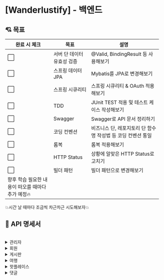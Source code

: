 # [Wanderlustify] - 백엔드
## :cupid: **목표**
|완료 시 체크|목표|설명|
|------|---|---|
|:white_large_square:|서버 단 데이터 유효성 검증|@Valid, BindingResult 등 사용해보기|
|:white_large_square:|스프링 데이터 JPA|Mybatis를 JPA로 변경해보기|
|:white_large_square:|스프링 시큐리티|스프링 시큐리티 & OAuth 적용해보기|
|:white_large_square:|TDD|JUnit TEST 적용 및 테스트 케이스 작성해보기|
|:white_large_square:|Swagger|Swagger로 API 문서 정리하기|
|:white_large_square:|코딩 컨벤션|비즈니스 단, 레포지토리 단 함수명 작성법 등 코딩 컨벤션 통일|
|:white_large_square:|롬복|롬복 적용해보기|
|:white_large_square:|HTTP Status|상황에 알맞은 HTTP Status로 고치기|
|:white_large_square:|빌더 패턴|빌더 패턴으로 변경해보기|
|향후 학습 필요한 내용이 떠오를 때마다 추가 예정:fire:|||

:boom:시간 날 때마다 조금씩 차근차근 시도해보자:boom:

## :page_facing_up: **API 명세서**
<br>

<details>
  <summary>
   관리자
  </summary>

  
## 1. AdminController <br>
- 회원 목록 조회<br>
  - 엔드포인트: GET /admin/users<br>
  - 요청 매개변수:<br>
    - pgno (선택적): 페이지 번호 (기본값: 1)<br>
    - key (선택적): 검색 키워드<br>
    - word (선택적): 검색어<br>
  - 응답:<br>
  성공 (HTTP 상태코드 200):<br>
    - pgno: 현재 페이지 번호<br>
    - key: 검색 키워드<br>
    - word: 검색어<br>
    - users: 회원 목록<br>
    - navigation: 페이지 네비게이션 정보<br>
  - 서버 오류 (HTTP 상태코드 500):<br>
    - message: 오류 메시지<br>
- 회원 정보 삭제<br>
  - 엔드포인트: DELETE /admin/{userId}<br>
  - 경로 변수:<br>
    - userId: 삭제할 회원의 ID<br>
  - 응답:<br>
    성공 (HTTP 상태코드 200)<br>
  - 서버 오류 (HTTP 상태코드 500)<br>
---
<회원 목록 조회 예시><br>
- 요청 <br>

```
GET /admin/users?pgno=1&key=&word=
```
- 응답

HTTP/1.1 200 OK<br>
Content-Type: application/json<br>
```
{
  "pgno": "1",
  "key": "",
  "word": "",
  "users": [
    {
      "id": 1,
      "username": "john_doe",
      "email": "john@example.com"
    },
    {
      "id": 2,
      "username": "jane_smith",
      "email": "jane@example.com"
    }
  ],
  "navigation": {
    "totalRecords": 100,
    "totalPages": 10,
    "currentPage": 1,
    "hasPreviousPage": false,
    "hasNextPage": true
  }
}
```

<회원 정보 삭제 예시><br>
- 요청<br>
HTTP/1.1 200 OK<br>
Content-Type: application/json<br>
```
DELETE /admin/1234
```
- 응답<br>

HTTP/1.1 200 OK<br>
</details>

<details>
  <summary>
   회원
  </summary>

## 2. UserController <br>

- 회원 가입<br>
  - URL: /user/<br>
  - Method: POST<br>
  - Request Body: UserDto<br>
  - Response:<br>
    HTTP Status: 200 (OK) 또는 500 (Internal Server Error)
  - Request Example: json<br>
```
{
  "username": "john_doe",
  "password": "password123",
  "email": "john@example.com"
}
```
  - - Response Example<br>
  HTTP Status: 200 (OK)<br>
- 아이디 중복 확인<br>
  - URL: /user/check/{userId}<br>
  - Method: GET<br>
  - Path Variable: userId (확인할 아이디)<br>
  - Response:<br>
     HTTP Status: 200 (OK)<br>
  - Body: 중복된 아이디인 경우 1, 중복되지 않은 아이디인 경우 0<br>
  - Response Example<br>
     - HTTP Status: 200 (OK)<br>
      - Body: 1 (중복된 아이디)<br>
- 비밀번호 찾기<br>
  - URL: /user/find/password/{userId}<br>
  - Method: GET<br>
  - Path Variable: userId (비밀번호를 찾을 아이디)<br>
  - Response:<br>
   HTTP Status: 200 (OK) 또는 500 (Internal Server Error)<br>
  - Response Example<br>
    HTTP Status: 200 (OK)<br>
- 로그인<br>
  - URL: /user/login<br>
  - Method: POST<br>
  - Request Body: UserDto<br>
  - Response:<br>
  HTTP Status: 202 (Accepted)<br>
  - Body: Access Token, Refresh Token, 메시지
  - Request Example<br>
json<br>
```
{
  "username": "john_doe",
  "password": "password123"
}
```
- - Response Example<br>
HTTP Status: 202 (Accepted)<br>
json<br>
```
{
  "access-token": "eyJhbGciOiJIUzI1NiIsInR5cCI6IkpXVCJ9...",
  "refresh-token": "eyJhbGciOiJIUzI1NiIsInR5cCI6IkpXVCJ9...",
  "message": "success"
}
```
- 비밀번호 변경<br>
  - URL: /user/password<br>
  - Method: PUT<br>
  - Request Body: UserDto<br>
  - Response:<br>
  HTTP Status: 202 (Accepted)<br>
  - Body: 메시지<br>
  - Request Example<br>
  json<br>
```
{
  "username": "john_doe",
  "password": "new_password"
}
```
- - Response Example<br>
HTTP Status: 202 (Accepted)<br>
json<br>
```
{
  "message": "success"
}
```
- 토큰 재발급<br>
  - URL: /user/refresh<br>
  - Method: POST<br>
  - Request Body: UserDto<br>
  - Response:<br>
  HTTP Status: 202 (Accepted)<br>
  - Body: Access Token, 메시지<br>
  - Request Example<br>
  json<br>
```
{
  "username": "john_doe",
  "refresh-token": "eyJhbGciOiJIUzI1NiIsInR5cCI6IkpXVCJ9..."
}
```
- - Response Example<br>
HTTP Status: 202 (Accepted)<br>
json<br>
```
{
  "access-token": "eyJhbGciOiJIUzI1NiIsInR5cCI6IkpXVCJ9...",
  "message": "success"
}
```
- 로그아웃<br>
  - URL: /user/logout/{userId}<br>
  - Method: GET<br>
  - Path Variable: userId (로그아웃할 사용자 아이디)<br>
  - Response:<br>
  HTTP Status: 202 (Accepted)<br>
  - Body: 메시지<br>
  - Response Example<br>
  HTTP Status: 202 (Accepted)<br>
  json<br>
```
{
  "message": "success"
}
```
- 유저 정보 조회<br>
  - URL: /user/{userId}<br>
  - Method: GET<br>
  - Path Variable: userId (조회할 유저 아이디)<br>
  - Response:<br>
  HTTP Status: 202 (Accepted) 또는 401 <br>(Unauthorized)<br>
  - Body: 유저 정보, 메시지<br>
  - Response Example<br>
  HTTP Status: 202 (Accepted)<br>
  json<br>
```
{
  "message": "success",
  "userInfo": {
    "username": "john_doe",
    "email": "john@example.com"
  }
}
```
- 유저 정보 수정<br>
  - URL: /user/<br>
  - Method: PUT<br>
  - Request Body: UserDto<br>
  - Response:<br>
  HTTP Status: 200 (OK)<br>
  - Body: 수정된 유저 정보, 메시지<br>
  - Request Example<br>
  json<br>
```
{
  "username": "john_doe",
  "email": "john@example.com"
}
```
- - Response Example<br>
HTTP Status: 200 (OK)<br>
json<br>
```
{
  "message": "success",
  "userInfo": {
    "username": "john_doe",
    "email": "john@example.com"
  }
}
```
- 유저 정보 삭제<br>
  - URL: /user/{userId}<br>
  - Method: DELETE<br>
  - Path Variable: userId (삭제할 유저 아이디)<br>
  - Response:<br>
  HTTP Status: 202 (Accepted)<br>
  - Body: 메시지<br>
  - Response Example<br>
  HTTP Status: 202 (Accepted)<br>
  json<br>
```
{
  "message": "success"
}
```
</details>

<details>
  <summary>
   게시판
  </summary>

## 3. BoardController <br>

- 게시글 작성<br>
  - URL: /board/<br>
  - Method: POST<br>
  - Request Body: BoardDto<br>
  - Response:<br>
  HTTP Status: 200 (OK) 또는 500 (Internal Server Error)<br>
  - Request Example<br>
  json<br>
```
{
  "title": "새로운 게시글",
  "content": "게시글 내용"
}
```
- - Response Example<br>
  HTTP Status: 200 (OK)<br>
- 게시글 목록 조회<br>
  - URL: /board/<br>
  - Method: GET<br>
  - Request Parameters:<br>
    - pgno (페이지 번호)<br>
    - type (검색 타입)<br>
    - sort (정렬 기준)<br>
    - key (검색 키워드)<br>
    - word (검색어)<br>
  - Response:<br>
    - HTTP Status: 200 (OK)<br>
  - Body: 게시글 목록, 페이징 정보, 검색 정보<br>
  - Response Example<br>
  HTTP Status: 200 (OK)<br>
  json<br>
```
{
  "list": [
    {
      "articleNo": 1,
      "title": "게시글 1",
      "content": "게시글 내용 1"
    },
    {
      "articleNo": 2,
      "title": "게시글 2",
      "content": "게시글 내용 2"
    }
  ],
  "type": "type",
  "sort": "sort",
  "navigation": {
    "startRange": 1,
    "endRange": 10,
    "currentPageNo": 1,
    "totalPageCount": 5,
    "totalArticleCount": 50,
    "hasPreviousPage": false,
    "hasNextPage": true
  },
  "pgno": "1",
  "key": "key",
  "word": "word",
  "message": "success"
}
```
- 게시글 상세 조회<br>
  - URL: /board/{articleno}<br>
  - Method: GET<br>
  - Path Variable: articleno (조회할 게시글 번호)<br>
  - Request Parameters:<br>
    - pgno (페이지 번호)<br>
    - key (검색 키워드)<br>
    - word (검색어)<br>
    - Response:<br>
  HTTP Status: 200 (OK)<br>
  - Body: 게시글 정보, 페이지 번호, 검색 정보<br>
  - Response Example<br>
  HTTP Status: 200 (OK)<br>
  json<br>
```
{
  "board": {
    "articleNo": 1,
    "title": "게시글 1",
    "content": "게시글 내용 1"
  },
  "pgno": "1",
  "key": "key",
  "word": "word",
  "message": "success"
}
```
- 게시글 수정<br>
  - URL: /board/<br>
  - Method: PUT<br>
  - Request Body: BoardDto<br>
  - Request Parameters:<br>
    - pgno (페이지 번호)<br>
    - key (검색 키워드)<br>
    - word (검색어)<br>
  - Response:<br>
  HTTP Status: 200 (OK)<br>
  - Body: 수정된 게시글 정보, 페이지 번호, 검색 정보<br>
  - Request Example<br>
  json<br>
```
{
  "articleNo": 1,
  "title": "수정된 게시글 1",
  "content": "수정된 게시글 내용 1"
}
```
- - Response Example<br>
HTTP Status: 200 (OK)<br>
json<br>
```
{
  "board": {
    "articleNo": 1,
    "title": "수정된 게시글 1",
    "content": "수정된 게시글 내용 1"
  },
  "pgno": "1",
  "key": "key",
  "word": "word",
  "message": "success"
}
```
- 게시글 삭제<br>
  - URL: /board/{articleno}<br>
  - Method: DELETE<br>
  - Path Variable: articleno (삭제할 게시글 번호)<br>
  - Response:<br>
  HTTP Status: 200 (OK)<br>
  - Body: 메시지<br>
  - Response Example<br>
  HTTP Status: 200 (OK)<br>
  json<br>
```
{
  "message": "success"
}
```
- 게시글 추천<br>
  - URL: /board/recommend/{articleno}<br>
  - Method: GET<br>
  - Path Variable: articleno (추천할 게시글 번호)<br>
  - Request Parameters:<br>
    - userId (사용자 아이디)<br>
  - Response:<br>
  HTTP Status: 200 (OK)<br>
  - Body: 메시지<br>
  - Response Example<br>
  HTTP Status: 200 (OK)<br>
  json<br>
```
{
  "message": "success"
}
```
- 댓글 수 갱신<br>
  - URL: /board/{articleno}<br>
  - Method: PUT<br>
  - Path Variable: articleno (게시글 번호)<br>
  - Response:<br>
  HTTP Status: 200 (OK)<br>
  - Body: 메시지<br>
  - Response Example<br>
  HTTP Status: 200 (OK)<br>
  json<br>
```
{
  "message": "success"
}
```
</details>

<details>
  <summary>
   여행
  </summary>

## 4. AttractionController <br>

- 나의 여행계획 추가 (1개)<br>
  - URL: /attraction/addMyTrip<br>
  - Method: POST<br>
  - Request Body: MyTripDto<br>
  - Response:<br>
  HTTP Status: 200 (OK)<br>
  - Request Example<br>
  json<br>
```
{
  "id": "user1",
  "user_mytrip_no": 1,
  "attractionName": "여행지 1",
  "attractionDescription": "여행지 설명"
}
```
- 나의 여행계획 추가 (전체)<br>
  - URL: /attraction/addMyTripAll<br>
  - Method: POST<br>
  - Request Body: MyTripDto[]<br>
  - Response:<br>
    HTTP Status: 200 (OK)<br>
  - Request Example<br>
  json<br>
```
[
  {
    "id": "user1",
    "user_mytrip_no": 1,
    "attractionName": "여행지 1",
    "attractionDescription": "여행지 설명"
  },
  {
    "id": "user1",
    "user_mytrip_no": 1,
    "attractionName": "여행지 2",
    "attractionDescription": "여행지 설명"
  }
]
```
- 나의 여행계획 조회<br>
  - URL: /attraction/getMyTrip/{id}/{user_mytrip_no}<br>
  - Method: GET<br>
  - Path Variables:<br>
    - id (사용자 아이디)<br>
    - user_mytrip_no (사용자 여행계획 번호)<br>
  - Response:<br>
  HTTP Status: 200 (OK)<br>
  - Body: 나의 여행계획 리스트<br>
  - Response Example<br>
  HTTP Status: 200 (OK)<br>
  json<br>
```
[
  {
    "id": "user1",
    "user_mytrip_no": 1,
    "attractionName": "여행지 1",
    "attractionDescription": "여행지 설명"
  },
  {
    "id": "user1",
    "user_mytrip_no": 1,
    "attractionName": "여행지 2",
    "attractionDescription": "여행지 설명"
  }
]
```
- 유저가 등록한 여행계획 중 가장 큰 번호 조회<br>
  - URL: /attraction/getMyTripMax/{id}<br>
  - Method: GET<br>
  - Path Variable: id (사용자 아이디)<br>
  - Response:<br>
    HTTP Status: 200 (OK)<br>
  - Body: 가장 큰 여행계획 번호<br>
  - Response Example<br>
  HTTP Status: 200 (OK)<br>
  json<br>
```
3
```
- 유저가 등록한 모든 여행계획 조회<br>
  - URL: /attraction/getMyTripAll/{id}<br>
  - Method: GET<br>
  - Path Variable: id (사용자 아이디)<br>
  - Response:<br>
    HTTP Status: 200 (OK)<br>
  - Body: 모든 여행계획 번호 리스트<br>
  - Response Example<br>
  HTTP Status: 200 (OK)<br>
  json<br>
```
[1, 2, 3]
```
- 유저가 여행계획 삭제 (전체)<br>
  - URL: /attraction/deleteMyTripAll/{id}/{trip_no}<br>
  - Method: DELETE<br>
  - Path Variables:<br>
    - id (사용자 아이디)<br>
    - trip_no (여행계획 번호)<br>
  - Response:<br>
  HTTP Status: 200 (OK)<br>
- 유저가 여행계획 삭제 (개별)<br>
  - URL: /attraction/deleteMyTrip/{no}<br>
  - Method: DELETE<br>
  - Path Variable: no (여행계획 번호)<br>
  - Response:<br>
  HTTP Status: 200 (OK)<br>
</details>

<details>
  <summary>
   핫플레이스
  </summary>

## 5. HotPlaceController <br>
- 핫플레이스 목록 조회<br>
  - URL: /hotplace/<br>
  - Method: GET<br>
  - Request Parameters:<br>
    - pgno (현재 페이지 번호)<br>
    - key (검색 키워드)<br>
    - word (검색어)<br>
  - Response:<br>
  HTTP Status: 200 (OK)<br>
  - Body:<br>
    - list (List<HotPlaceDto>): 핫플레이스 목록<br>
    - top3 (List<HotPlaceDto>): 상위 3개의 핫플레이스 목록<br>
    - navigation (PageNavigation): 페이지 네비게이션 정보<br>
    - sort (String): 정렬 기준<br>
    - pgno (String): 현재 페이지 번호<br>
    - key (String): 검색 키워드<br>
    - word (String): 검색어<br>
    - message (String): 요청 결과 메시지<br>
- 핫플레이스 상세 조회<br>
  - URL: /hotplace/{hotplaceno}<br>
  - Method: GET<br>
  - Path Variable: hotplaceno (핫플레이스 번호)<br>
  - Request Parameters:<br>
    - pgno (현재 페이지 번호)<br>
    - key (검색 키워드)<br>
    - word (검색어)<br>
  - Response:<br>
  HTTP Status: 200 (OK)<br>
  - Body:<br>
    - hotplace (HotPlaceDto): 핫플레이스 정보<br>
    - pgno (String): 현재 페이지 번호<br>
    - key (String): 검색 키워드<br>
    - word (String): 검색어<br>
    - message (String): 요청 결과 메시지<br>
- 핫플레이스 작성<br>
  - URL: /hotplace/<br>
  - Method: POST<br>
  - Request Body: HotPlaceDto 객체<br>
  Response:<br>
  HTTP Status: 200 (OK)<br>
  - Body:<br>
    - hotplace (HotPlaceDto): 작성된 핫플레이스 정보<br>
    - message (String): 요청 결과 메시지<br>
- 핫플레이스 수정<br>
  - URL: /hotplace/<br>
  - Method: PUT<br>
  - Request Body: HotPlaceDto 객체<br>
  - Request Parameters:<br>
  - pgno (현재 페이지 번호)<br>
  - key (검색 키워드)<br>
  - word (검색어)<br>
  - Response:<br>
  HTTP Status: 200 (OK)<br>
  - Body:<br>
    - hotplace (HotPlaceDto): 수정된 핫플레이스 정보<br>
    - pgno (String): 현재 페이지 번호<br>
    - key (String): 검색 키워드<br>
    - word (String): 검색어<br>
    - message (String): 요청 결과 메시지<br>
- 핫플레이스 삭제<br>
  - URL: /hotplace/{hotplaceno}<br>
  - Method: DELETE<br>
  - Path Variable: hotplaceno (핫플레이스 번호)<br>
  - Response:<br>
    HTTP Status: 200 (OK)<br>
  - Body:<br>
  - message (String): 요청 결과 메시지<br>
- 핫플레이스 추천 목록 조회
  - URL: /hotplace/list/recommend/{userId}
  - Method: GET
  - Path Variable: userId (사용자 ID)
  - Response:
  HTTP Status: 200 (OK)
  - Body:
    - list (List<HotPlaceDto>): 추천된 핫플레이스 목록
    - message (String): 요청 결과 메시지
- 핫플레이스 추천<br>
  - URL: /hotplace/recommend/{hotplaceNo}<br>
  - Method: GET<br>
  - Path Variable: hotplaceNo (핫플레이스 번호)<br>
  - Request Parameters:<br>
    - userId (사용자 ID)<br>
  - Response:<br>
  HTTP Status: 200 (OK)<br>
  - Body:<br>
    - message (String): 요청 결과 메시지<br>
- 핫플레이스 이미지 업로드<br>
  - URL: /hotplace/file<br>
  - Method: POST<br>
  - Request Parameters:<br>
    - hotplaceNo (핫플레이스 번호)<br>
    - upfile (파일)<br>
  - Response:<br>
  HTTP Status: 200 (OK)<br>
</details>

<details>
  <summary>
   댓글
  </summary>

## 6. CommentController <br>
- 댓글 작성<br>
  - URL: /comment/<br>
  - Method: POST<br>
  - Request Body: CommentDto 객체<br>
  - Response:<br>
  HTTP Status: 200 (OK)<br>
- 댓글 목록 조회<br>
  - URL: /comment/{articleno}<br>
  - Method: GET<br>
  - Path Variable: articleno (게시글 번호)<br>
  - Response:<br>
    HTTP Status: 200 (OK)<br>
  - Body:<br>
    - list (List<CommentDto>): 댓글 목록<br>
    - message (String): 요청 결과 메시지<br>
- 댓글 수정<br>
  - URL: /comment/<br>
  - Method: PUT<br>
  - Request Body: CommentDto 객체<br>
  - Response:<br>
  HTTP Status: 200 (OK)<br>
  - Body:<br>
    - comment (CommentDto): 수정된 댓글 정보<br>
    - message (String): 요청 결과 메시지<br>
- 댓글 삭제<br>
  - URL: /comment/{commentno}<br>
  - Method: DELETE<br>
  - Path Variable: commentno (댓글 번호)<br>
  - Response:<br>
  HTTP Status: 200 (OK)<br>
  - Body:<br>
    - message (String): 요청 결과 메시지<br>
</details>
